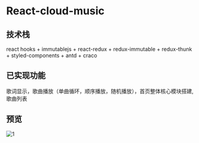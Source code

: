# React-cloud-music
## 技术栈
react hooks + immutablejs + react-redux + redux-immutable + redux-thunk + styled-components + antd + craco
## 已实现功能
歌词显示，歌曲播放（单曲循环，顺序播放，随机播放），首页整体核心模块搭建,歌曲列表
## 预览
![1]("1")
